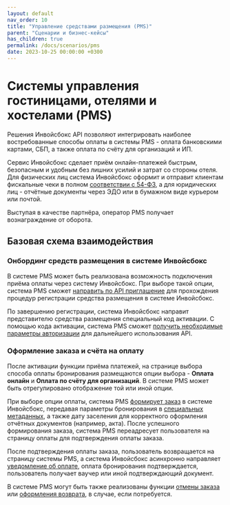 ```yaml
---
layout: default
nav_order: 10
title: "Управление средствами размещения (PMS)"
parent: "Сценарии и бизнес-кейсы"
has_children: true
permalink: /docs/scenarios/pms
date: 2023-10-25 00:00:00 +0300
---
```


# Cистемы управления гостиницами, отелями и хостелами (PMS)

Решения Инвойсбокс API позволяют интегрировать наиболее востребованные способы оплаты
в системы PMS - оплата банковскими картами, СБП, а также оплата по счёту для организаций и ИП.

Сервис Инвойсбокс сделает приём онлайн-платежей быстрым, безопасным и удобным без лишних усилий
и затрат со стороны отеля. Для физических лиц система Инвойсбокс оформит и отправит клиентам
фискальные чеки в полном [соответствии с 54-ФЗ](/docs/merchant/fz54/), а для юридических лиц -
отчётные документы через ЭДО или в бумажном виде курьером или почтой.

Выступая в качестве партнёра, оператор PMS получает вознаграждение от оборота.

## Базовая схема взаимодействия

### Онбординг средств размещения в системе Инвойсбокс

В системе PMS может быть реализована возможность подключения приёма оплаты через систему Инвойсбокс.
При выборе такой опции, система PMS сможет [направить по API приглашение](/docs/partner/integration/invite/) для прохождения процедур
регистрации средства размещения в системе Инвойсбокс.

По завершению регистрации, система Инвойсбокс направит представителю средства размещения специальный
код активации. С помощью кода активации, система PMS сможет [получить необходимые параметры авторизации](/docs/partner/integration/activation/)
для дальнейшего использования API.

### Оформление заказа и счёта на оплату

После активации функции приёма платежей, на странице выбора способа оплаты бронирования размещаются
опции выбора - **Оплата онлайн** и **Оплата по счёту для организаций**. В системе PMS может быть отрегулировано
отображение той или иной опции.

При выборе опции оплаты, система PMS [формирует заказ](/docs/merchant/order/create/) в системе Инвойсбокс,
передавая параметры бронирования в [специальных метаданных](/docs/merchant/order/metadata/), а также дату
заселения для корректного оформления отчётных документов (например, акта). После успешного формирования заказа,
система PMS переадресует пользователя на страницу оплаты для подтверждения оплаты заказа.

После подтверждения оплаты заказа, пользователь возвращается на страницу системы PMS, а система Инвойсбокс
асинхронно направляет [уведомление об оплате](/docs/merchant/notification), оплата бронирования подтверждается,
пользователь получает ваучер или иной подтверждающий документ.

В системе PMS могут быть также реализованы функции [отмены заказа](/docs/merchant/order/delete/) или
[оформления возврата](/docs/merchant/refund), в случае, если потребуется.

